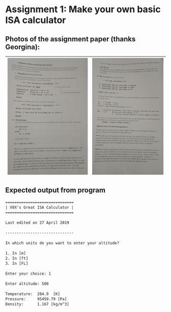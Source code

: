 # Assignment 1: Make your own basic ISA calculator

## Photos of the assignment paper (thanks Georgina):

| ![Page 1](https://github.com/V0XNIHILI/AE1205-Python/blob/master/assignments/1/photos/assignment-1-1.jpeg) | ![Page 2](https://github.com/V0XNIHILI/AE1205-Python/blob/master/assignments/1/photos/assignment-1-2.jpeg) |
|----:|------:|

## Expected output from program

```
==============================
| V0X's Great ISA Calculator |
==============================

Last edited on 27 April 2019

------------------------------

In which units do you want to enter your altitude?

1. In [m]
2. In [ft]
3. In [FL]

Enter your choice: 1

Enter altitude: 500

Temperature:  284.9  [K]
Pressure:     95459.79 [Pa]
Density:      1.167 [kg/m^3]
```